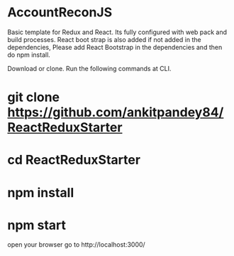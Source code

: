 # AccountReconJS

Basic template for  Redux and React.
Its fully configured with  web pack and build processes.
React boot strap is also added if not added in the dependencies, Please add  React Bootstrap in the dependencies and 
then do npm install.



Download or clone.
Run the following commands at CLI.
# git clone https://github.com/ankitpandey84/ReactReduxStarter
# cd ReactReduxStarter
# npm install 
# npm start
open your browser 
go to http://localhost:3000/

